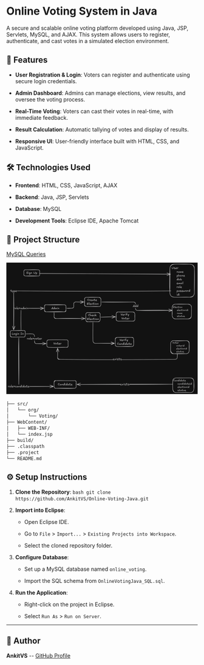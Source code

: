 Online Voting System in Java
============================

A secure and scalable online voting platform developed using Java, JSP, Servlets, MySQL, and AJAX. This system allows users to register, authenticate, and cast votes in a simulated election environment.

🚀 Features
-----------

-   **User Registration & Login**: Voters can register and authenticate using secure login credentials.

-   **Admin Dashboard**: Admins can manage elections, view results, and oversee the voting process.

-   **Real-Time Voting**: Voters can cast their votes in real-time, with immediate feedback.

-   **Result Calculation**: Automatic tallying of votes and display of results.

-   **Responsive UI**: User-friendly interface built with HTML, CSS, and JavaScript.

🛠️ Technologies Used
---------------------

-   **Frontend**: HTML, CSS, JavaScript, AJAX

-   **Backend**: Java, JSP, Servlets

-   **Database**: MySQL

-   **Development Tools**: Eclipse IDE, Apache Tomcat

📂 Project Structure
--------------------

 [MySQL Queries](https://github.com/AnkitVS/Online-Voting-Java/blob/main/OnlineVotingJava_SQL.sql)
 
 ![Design](OnlineVotingJava.png)

 ```Online-Voting-Java/
├── src/
│   └── org/
│       └── Voting/
├── WebContent/
│   ├── WEB-INF/
│   └── index.jsp
├── build/
├── .classpath
├── .project
└── README.md
```
⚙️ Setup Instructions
---------------------

1.  **Clone the Repository**:
   ```bash git clone https://github.com/AnkitVS/Online-Voting-Java.git```
2.  **Import into Eclipse**:

    -   Open Eclipse IDE.

    -   Go to `File` > `Import...` > `Existing Projects into Workspace`.

    -   Select the cloned repository folder.

3.  **Configure Database**:

    -   Set up a MySQL database named `online_voting`.

    -   Import the SQL schema from `OnlineVotingJava_SQL.sql`.

4.  **Run the Application**:

    -   Right-click on the project in Eclipse.

    -   Select `Run As` > `Run on Server`.

---

👤 Author
---------

**AnkitVS** -- [GitHub Profile](https://github.com/AnkitVS)
